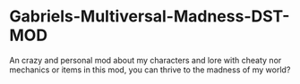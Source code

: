 # Gabriels-Multiversal-Madness-DST-MOD
An crazy and personal mod about my characters and lore with cheaty nor mechanics or items in this mod, you can thrive to the madness of my world?
